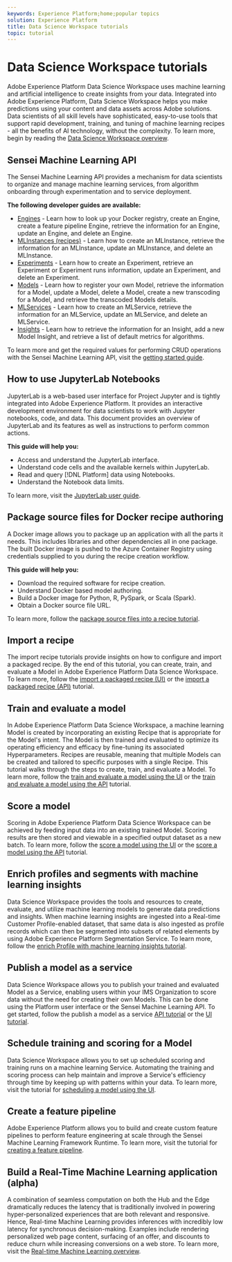 ```yaml
---
keywords: Experience Platform;home;popular topics
solution: Experience Platform
title: Data Science Workspace tutorials
topic: tutorial
---
```


# Data Science Workspace tutorials

Adobe Experience Platform Data Science Workspace uses machine learning and artificial intelligence to create insights from your data. Integrated into Adobe Experience Platform, Data Science Workspace helps you make predictions using your content and data assets across Adobe solutions. Data scientists of all skill levels have sophisticated, easy-to-use tools that support rapid development, training, and tuning of machine learning recipes - all the benefits of AI technology, without the complexity. To learn more, begin by reading the [Data Science Workspace overview](../data-science-workspace/home.md).

## Sensei Machine Learning API

The Sensei Machine Learning API provides a mechanism for data scientists to organize and manage machine learning services, from algorithm onboarding through experimentation and to service deployment. 

**The following developer guides are available:**
- [Engines](../data-science-workspace/api/engines.md) - Learn how to look up your Docker registry, create an Engine, create a feature pipeline Engine, retrieve the information for an Engine, update an Engine, and delete an Engine.
- [MLInstances (recipes)](../data-science-workspace/api/mlinstances.md) - Learn how to create an MLInstance, retrieve the information for an MLInstance, update an MLInstance, and delete an MLInstance.
- [Experiments](../data-science-workspace/api/experiments.md) - Learn how to create an Experiment, retrieve an Experiment or Experiment runs information, update an Experiment, and delete an Experiment.
- [Models](../data-science-workspace/api/models.md) - Learn how to register your own Model, retrieve the information for a Model, update a Model, delete a Model, create a new transcoding for a Model, and retrieve the transcoded Models details.
- [MLServices](../data-science-workspace/api/mlservices.md) - Learn how to create an MLService, retrieve the information for an MLService, update an MLService, and delete an MLService.
- [Insights](../data-science-workspace/api/insights.md) - Learn how to retrieve the information for an Insight, add a new Model Insight, and retrieve a list of default metrics for algorithms.

To learn more and get the required values for performing CRUD operations with the Sensei Machine Learning API, visit the [getting started guide](../data-science-workspace/api/getting-started.md).

## How to use JupyterLab Notebooks

JupyterLab is a web-based user interface for Project Jupyter and is tightly integrated into Adobe Experience Platform. It provides an interactive development environment for data scientists to work with Jupyter notebooks, code, and data.
This document provides an overview of JupyterLab and its features as well as instructions to perform common actions.

**This guide will help you:**
- Access and understand the JupyterLab interface.
- Understand code cells and the available kernels within JupyterLab.
- Read and query [!DNL Platform] data using Notebooks.
- Understand the Notebook data limits.

 To learn more, visit the [JupyterLab user guide](../data-science-workspace/jupyterlab/overview.md).

## Package source files for Docker recipe authoring

A Docker image allows you to package up an application with all the parts it needs. This includes libraries and other dependencies all in one package. The built Docker image is pushed to the Azure Container Registry using credentials supplied to you during the recipe creation workflow. 

**This guide will help you:**
- Download the required software for recipe creation.
- Understand Docker based model authoring.
- Build a Docker image for Python, R, PySpark, or Scala (Spark).
- Obtain a Docker source file URL.

To learn more, follow the [package source files into a recipe tutorial](../data-science-workspace/models-recipes/package-source-files-recipe.md).

## Import a recipe

The import recipe tutorials provide insights on how to configure and import a packaged recipe. By the end of this tutorial, you can create, train, and evaluate a Model in Adobe Experience Platform Data Science Workspace. To learn more, follow the [import a packaged recipe (UI)](../data-science-workspace/models-recipes/import-packaged-recipe-ui.md) or the [import a packaged recipe (API)](../data-science-workspace/models-recipes/import-packaged-recipe-api.md) tutorial.

## Train and evaluate a model

In Adobe Experience Platform Data Science Workspace, a machine learning Model is created by incorporating an existing Recipe that is appropriate for the Model's intent. The Model is then trained and evaluated to optimize its operating efficiency and efficacy by fine-tuning its associated Hyperparameters. Recipes are reusable, meaning that multiple Models can be created and tailored to specific purposes with a single Recipe. This tutorial walks through the steps to create, train, and evaluate a Model. To learn more, follow the [train and evaluate a model using the UI](../data-science-workspace/models-recipes/train-evaluate-model-ui.md) or the [train and evaluate a model using the API](../data-science-workspace/models-recipes/train-evaluate-model-api.md) tutorial.

## Score a model

Scoring in Adobe Experience Platform Data Science Workspace can be achieved by feeding input data into an existing trained Model. Scoring results are then stored and viewable in a specified output dataset as a new batch. To learn more, follow the [score a model using the UI](../data-science-workspace/models-recipes/score-model-ui.md) or the [score a model using the API](../data-science-workspace/models-recipes/score-model-api.md) tutorial.

## Enrich profiles and segments with machine learning insights

Data Science Workspace provides the tools and resources to create, evaluate, and utilize machine learning models to generate data predictions and insights. When machine learning insights are ingested into a Real-time Customer Profile-enabled dataset, that same data is also ingested as profile records which can then be segmented into subsets of related elements by using Adobe Experience Platform Segmentation Service. To learn more, follow the [enrich Profile with machine learning insights tutorial](../data-science-workspace/models-recipes/enrich-profile.md).

## Publish a model as a service

Data Science Workspace allows you to publish your trained and evaluated Model as a Service, enabling users within your IMS Organization to score data without the need for creating their own Models. This can be done using the Platform user interface or the Sensei Machine Learning API. To get started, follow the publish a model as a service [API tutorial](../data-science-workspace/models-recipes/publish-model-service-api.md) or the [UI tutorial](../data-science-workspace/models-recipes/publish-model-service-ui.md).

## Schedule training and scoring for a Model

Data Science Workspace allows you to set up scheduled scoring and training runs on a machine learning Service. Automating the training and scoring process can help maintain and improve a Service's efficiency through time by keeping up with patterns within your data. To learn more, visit the tutorial for [scheduling a model using the UI](../data-science-workspace/models-recipes/schedule-models-ui.md).

## Create a feature pipeline

Adobe Experience Platform allows you to build and create custom feature pipelines to perform feature engineering at scale through the Sensei Machine Learning Framework Runtime. To learn more, visit the tutorial for [creating a feature pipeline](../data-science-workspace/authoring/feature-pipeline.md).

## Build a Real-Time Machine Learning application (alpha)

A combination of seamless computation on both the Hub and the Edge dramatically reduces the latency that is traditionally involved in powering hyper-personalized experiences that are both relevant and responsive. Hence, Real-time Machine Learning provides inferences with incredibly low latency for synchronous decision-making. Examples include rendering personalized web page content, surfacing of an offer, and discounts to reduce churn while increasing conversions on a web store. To learn more, visit the [Real-time Machine Learning overview](../data-science-workspace/real-time-machine-learning/home.md).